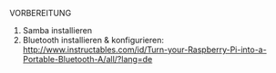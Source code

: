 VORBEREITUNG
1. Samba installieren
2. Bluetooth installieren & konfigurieren:
http://www.instructables.com/id/Turn-your-Raspberry-Pi-into-a-Portable-Bluetooth-A/all/?lang=de

